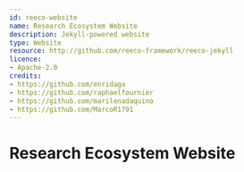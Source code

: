 ```yaml
---
id: reeco-website
name: Research Ecosystem Website
description: Jekyll-powered website
type: Website
resource: http://github.com/reeco-framework/reeco-jekyll
licence: 
- Apache-2.0
credits:
- https://github.com/enridaga
- https://github.com/raphaelfournier
- https://github.com/marilenadaquino
- https://github.com/MarcoR1791
---
```

# Research Ecosystem Website


